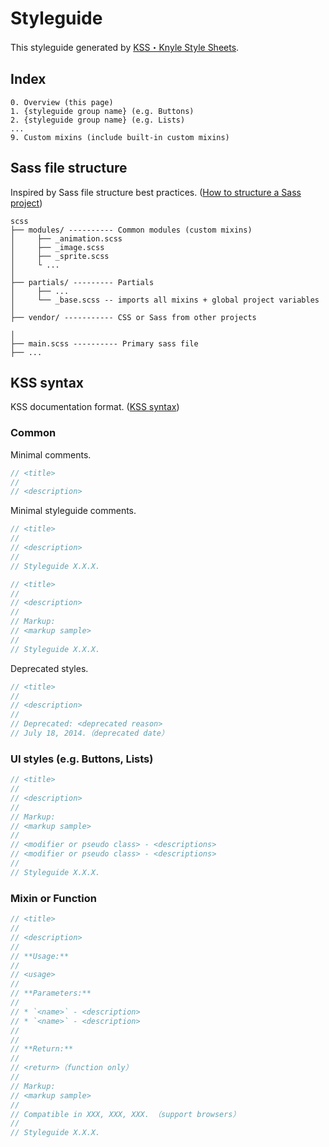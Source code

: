 # Styleguide

This styleguide generated by [KSS・Knyle Style Sheets](http://warpspire.com/kss/).


## Index

```
0. Overview (this page)
1. {styleguide group name} (e.g. Buttons)
2. {styleguide group name} (e.g. Lists)
...
9. Custom mixins (include built-in custom mixins)
```


## Sass file structure

Inspired by Sass file structure best practices.
([How to structure a Sass project](http://thesassway.com/beginner/how-to-structure-a-sass-project))

```
scss
├── modules/ ---------- Common modules (custom mixins)
│     ├── _animation.scss
│     ├── _image.scss
│     ├── _sprite.scss
│     └ ...
│
├── partials/ --------- Partials
│     ├── ...
│     └── _base.scss -- imports all mixins + global project variables
│
├── vendor/ ----------- CSS or Sass from other projects

│
├── main.scss ---------- Primary sass file
├── ...
```


## KSS syntax

KSS documentation format. 
([KSS syntax](http://warpspire.com/kss/syntax/))

### Common

Minimal comments.

```scss
// <title>
//
// <description>
```

Minimal styleguide comments.

```scss
// <title>
//
// <description>
//
// Styleguide X.X.X.
```

```scss
// <title>
//
// <description>
//
// Markup: 
// <markup sample>
//
// Styleguide X.X.X.
```

Deprecated styles.

```scss
// <title>
//
// <description>
//
// Deprecated: <deprecated reason>
// July 18, 2014.（deprecated date）
```

### UI styles (e.g. Buttons, Lists)

```scss
// <title>
//
// <description>
//
// Markup:
// <markup sample>
//
// <modifier or pseudo class> - <descriptions>
// <modifier or pseudo class> - <descriptions>
// 
// Styleguide X.X.X.
```

### Mixin or Function

```scss
// <title>
//
// <description>
//
// **Usage:**
//
// <usage>
//
// **Parameters:**
//
// * `<name>` - <description>
// * `<name>` - <description>
//
//
// **Return:**
//
// <return>（function only）
//
// Markup: 
// <markup sample>
// 
// Compatible in XXX, XXX, XXX. （support browsers）
//
// Styleguide X.X.X.
```
